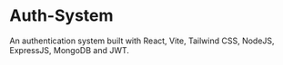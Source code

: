 # Auth-System
 An authentication system built with React, Vite, Tailwind CSS, NodeJS, ExpressJS, MongoDB and JWT.
